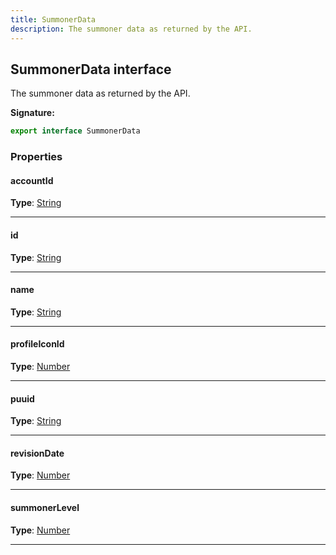 ```yaml
---
title: SummonerData
description: The summoner data as returned by the API.
---
```


## SummonerData interface

The summoner data as returned by the API.

**Signature:**

```ts
export interface SummonerData 
```

### Properties

#### accountId



**Type**: [String](https://developer.mozilla.org/en-US/docs/Web/JavaScript/Reference/Global_Objects/String)

---

#### id



**Type**: [String](https://developer.mozilla.org/en-US/docs/Web/JavaScript/Reference/Global_Objects/String)

---

#### name



**Type**: [String](https://developer.mozilla.org/en-US/docs/Web/JavaScript/Reference/Global_Objects/String)

---

#### profileIconId



**Type**: [Number](https://developer.mozilla.org/en-US/docs/Web/JavaScript/Reference/Global_Objects/Number)

---

#### puuid



**Type**: [String](https://developer.mozilla.org/en-US/docs/Web/JavaScript/Reference/Global_Objects/String)

---

#### revisionDate



**Type**: [Number](https://developer.mozilla.org/en-US/docs/Web/JavaScript/Reference/Global_Objects/Number)

---

#### summonerLevel



**Type**: [Number](https://developer.mozilla.org/en-US/docs/Web/JavaScript/Reference/Global_Objects/Number)

---

